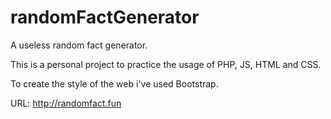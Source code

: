 # randomFactGenerator
A useless random fact generator.

This is a personal project to practice the usage of PHP, JS, HTML and CSS.

To create the style of the web i've used Bootstrap.

URL: http://randomfact.fun
